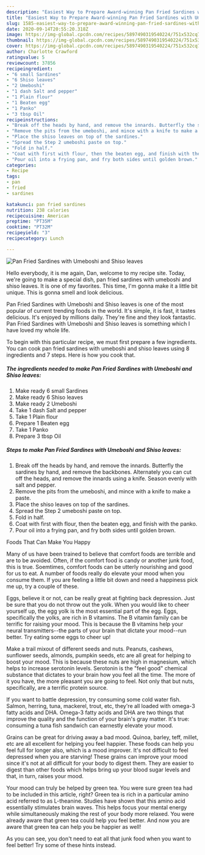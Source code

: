 ```yaml
---
description: "Easiest Way to Prepare Award-winning Pan Fried Sardines with Umeboshi and Shiso leaves"
title: "Easiest Way to Prepare Award-winning Pan Fried Sardines with Umeboshi and Shiso leaves"
slug: 1585-easiest-way-to-prepare-award-winning-pan-fried-sardines-with-umeboshi-and-shiso-leaves
date: 2020-09-14T20:55:20.318Z
image: https://img-global.cpcdn.com/recipes/5897490319540224/751x532cq70/pan-fried-sardines-with-umeboshi-and-shiso-leaves-recipe-main-photo.jpg
thumbnail: https://img-global.cpcdn.com/recipes/5897490319540224/751x532cq70/pan-fried-sardines-with-umeboshi-and-shiso-leaves-recipe-main-photo.jpg
cover: https://img-global.cpcdn.com/recipes/5897490319540224/751x532cq70/pan-fried-sardines-with-umeboshi-and-shiso-leaves-recipe-main-photo.jpg
author: Charlotte Crawford
ratingvalue: 5
reviewcount: 37856
recipeingredient:
- "6 small Sardines"
- "6 Shiso leaves"
- "2 Umeboshi"
- "1 dash Salt and pepper"
- "1 Plain flour"
- "1 Beaten egg"
- "1 Panko"
- "3 tbsp Oil"
recipeinstructions:
- "Break off the heads by hand, and remove the innards. Butterfly the sardines by hand, and remove the backbones. Alternately you can cut off the heads, and remove the innards using a knife. Season evenly with salt and pepper."
- "Remove the pits from the umeboshi, and mince with a knife to make a paste."
- "Place the shiso leaves on top of the sardines."
- "Spread the Step 2 umeboshi paste on top."
- "Fold in half."
- "Coat with first with flour, then the beaten egg, and finish with the panko."
- "Pour oil into a frying pan, and fry both sides until golden brown."
categories:
- Recipe
tags:
- pan
- fried
- sardines

katakunci: pan fried sardines 
nutrition: 238 calories
recipecuisine: American
preptime: "PT35M"
cooktime: "PT32M"
recipeyield: "3"
recipecategory: Lunch

---
```



![Pan Fried Sardines with Umeboshi and Shiso leaves](https://img-global.cpcdn.com/recipes/5897490319540224/751x532cq70/pan-fried-sardines-with-umeboshi-and-shiso-leaves-recipe-main-photo.jpg)

Hello everybody, it is me again, Dan, welcome to my recipe site. Today, we're going to make a special dish, pan fried sardines with umeboshi and shiso leaves. It is one of my favorites. This time, I'm gonna make it a little bit unique. This is gonna smell and look delicious.

Pan Fried Sardines with Umeboshi and Shiso leaves is one of the most popular of current trending foods in the world. It's simple, it is fast, it tastes delicious. It's enjoyed by millions daily. They're fine and they look fantastic. Pan Fried Sardines with Umeboshi and Shiso leaves is something which I have loved my whole life.




To begin with this particular recipe, we must first prepare a few ingredients. You can cook pan fried sardines with umeboshi and shiso leaves using 8 ingredients and 7 steps. Here is how you cook that.

<!--inarticleads1-->

##### The ingredients needed to make Pan Fried Sardines with Umeboshi and Shiso leaves:

1. Make ready 6 small Sardines
1. Make ready 6 Shiso leaves
1. Make ready 2 Umeboshi
1. Take 1 dash Salt and pepper
1. Take 1 Plain flour
1. Prepare 1 Beaten egg
1. Take 1 Panko
1. Prepare 3 tbsp Oil




<!--inarticleads2-->

##### Steps to make Pan Fried Sardines with Umeboshi and Shiso leaves:

1. Break off the heads by hand, and remove the innards. Butterfly the sardines by hand, and remove the backbones. Alternately you can cut off the heads, and remove the innards using a knife. Season evenly with salt and pepper.
1. Remove the pits from the umeboshi, and mince with a knife to make a paste.
1. Place the shiso leaves on top of the sardines.
1. Spread the Step 2 umeboshi paste on top.
1. Fold in half.
1. Coat with first with flour, then the beaten egg, and finish with the panko.
1. Pour oil into a frying pan, and fry both sides until golden brown.




Foods That Can Make You Happy


Many of us have been trained to believe that comfort foods are terrible and are to be avoided. Often, if the comfort food is candy or another junk food, this is true. Soemtimes, comfort foods can be utterly nourishing and good for us to eat. A number of foods really do elevate your mood when you consume them. If you are feeling a little bit down and need a happiness pick me up, try a couple of these.

Eggs, believe it or not, can be really great at fighting back depression. Just be sure that you do not throw out the yolk. When you would like to cheer yourself up, the egg yolk is the most essential part of the egg. Eggs, specifically the yolks, are rich in B vitamins. The B vitamin family can be terrific for raising your mood. This is because the B vitamins help your neural transmitters--the parts of your brain that dictate your mood--run better. Try eating some eggs to cheer up!

Make a trail mixout of different seeds and nuts. Peanuts, cashews, sunflower seeds, almonds, pumpkin seeds, etc are all great for helping to boost your mood. This is because these nuts are high in magnesium, which helps to increase serotonin levels. Serotonin is the "feel good" chemical substance that dictates to your brain how you feel all the time. The more of it you have, the more pleasant you are going to feel. Not only that but nuts, specifically, are a terrific protein source.

If you want to battle depression, try consuming some cold water fish. Salmon, herring, tuna, mackerel, trout, etc, they're all loaded with omega-3 fatty acids and DHA. Omega-3 fatty acids and DHA are two things that improve the quality and the function of your brain's gray matter. It's true: consuming a tuna fish sandwich can earnestly elevate your mood. 

Grains can be great for driving away a bad mood. Quinoa, barley, teff, millet, etc are all excellent for helping you feel happier. These foods can help you feel full for longer also, which is a mood improver. It's not difficult to feel depressed when you are starving! These grains can improve your mood since it's not at all difficult for your body to digest them. They are easier to digest than other foods which helps bring up your blood sugar levels and that, in turn, raises your mood.

Your mood can truly be helped by green tea. You were sure green tea had to be included in this article, right? Green tea is rich in a particular amino acid referred to as L-theanine. Studies have shown that this amino acid essentially stimulates brain waves. This helps focus your mental energy while simultaneously making the rest of your body more relaxed. You were already aware that green tea could help you feel better. And now you are aware that green tea can help you be happier as well!

As you can see, you don't need to eat all that junk food when you want to feel better! Try  some  of  these  hints  instead.

